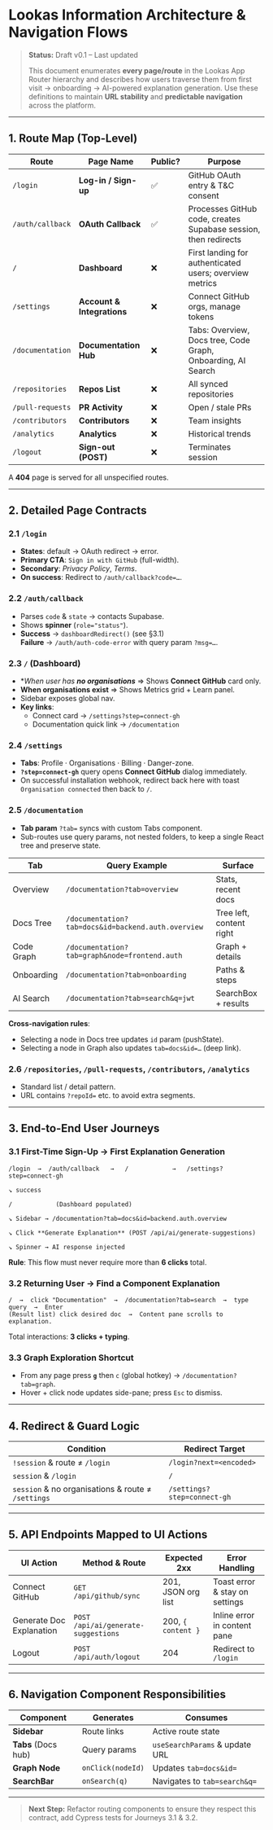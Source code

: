 # Lookas Information Architecture & Navigation Flows

> **Status:** Draft v0.1 – Last updated <!--DATE_PLACEHOLDER-->
>
> This document enumerates **every page/route** in the Lookas App Router hierarchy and describes how users traverse them from first visit → onboarding → AI-powered explanation generation.  Use these definitions to maintain **URL stability** and **predictable navigation** across the platform.

---

## 1. Route Map (Top-Level)

| Route | Page Name | Public? | Purpose |
|-------|-----------|---------|---------|
| `/login` | **Log-in / Sign-up** | ✅ | GitHub OAuth entry & T&C consent |
| `/auth/callback` | **OAuth Callback** | ✅ | Processes GitHub code, creates Supabase session, then redirects |
| `/` | **Dashboard** | ❌ | First landing for authenticated users; overview metrics |
| `/settings` | **Account & Integrations** | ❌ | Connect GitHub orgs, manage tokens |
| `/documentation` | **Documentation Hub** | ❌ | Tabs: Overview, Docs tree, Code Graph, Onboarding, AI Search |
| `/repositories` | **Repos List** | ❌ | All synced repositories |
| `/pull-requests` | **PR Activity** | ❌ | Open / stale PRs |
| `/contributors` | **Contributors** | ❌ | Team insights |
| `/analytics` | **Analytics** | ❌ | Historical trends |
| `/logout` | **Sign-out (POST)** | ❌ | Terminates session |

A **404** page is served for all unspecified routes.

---

## 2. Detailed Page Contracts

### 2.1 `/login`
* **States**: default → OAuth redirect → error.
* **Primary CTA**: `Sign in with GitHub` (full-width).
* **Secondary**: _Privacy Policy_, _Terms_.
* **On success**: Redirect to `/auth/callback?code=…`.

### 2.2 `/auth/callback`
* Parses `code` & `state` → contacts Supabase.
* Shows **spinner** (`role="status"`).
* **Success** → `dashboardRedirect()` (see §3.1)  
  **Failure** → `/auth/auth-code-error` with query param `?msg=…`.

### 2.3 `/` (Dashboard)
* **When user has **no organisations*** ⇒ Shows **Connect GitHub** card only.
* **When organisations exist** ⇒ Shows Metrics grid + Learn panel.
* Sidebar exposes global nav.
* **Key links**:
  * Connect card → `/settings?step=connect-gh`
  * Documentation quick link → `/documentation`

### 2.4 `/settings`
* **Tabs**: Profile · Organisations · Billing · Danger-zone.
* **`?step=connect-gh`** query opens **Connect GitHub** dialog immediately.
* On successful installation webhook, redirect back here with toast `Organisation connected` then back to `/`.

### 2.5 `/documentation`
* **Tab param** `?tab=` syncs with custom Tabs component.
* Sub-routes use query params, not nested folders, to keep a single React tree and preserve state.

| Tab | Query Example | Surface |
|-----|---------------|---------|
| Overview | `/documentation?tab=overview` | Stats, recent docs |
| Docs Tree | `/documentation?tab=docs&id=backend.auth.overview` | Tree left, content right |
| Code Graph | `/documentation?tab=graph&node=frontend.auth` | Graph + details |
| Onboarding | `/documentation?tab=onboarding` | Paths & steps |
| AI Search | `/documentation?tab=search&q=jwt` | SearchBox + results |

**Cross-navigation rules**:
* Selecting a node in Docs tree updates `id` param (pushState).
* Selecting a node in Graph also updates `tab=docs&id=…` (deep link).

### 2.6 `/repositories`, `/pull-requests`, `/contributors`, `/analytics`
* Standard list / detail pattern.
* URL contains `?repoId=` etc. to avoid extra segments.

---

## 3. End-to-End User Journeys

### 3.1 **First-Time Sign-Up → First Explanation Generation**
```
/login  →  /auth/callback   →   /            →   /settings?step=connect-gh
                                                                           ↘ success
                                                                            /            (Dashboard populated)
                                                                            ↘ Sidebar → /documentation?tab=docs&id=backend.auth.overview
                                                                                              ↘ Click **Generate Explanation** (POST /api/ai/generate-suggestions)
                                                                                              ↘ Spinner → AI response injected
```
**Rule**: This flow must never require more than **6 clicks** total.

### 3.2 **Returning User → Find a Component Explanation**
```
/  →  click "Documentation"  →  /documentation?tab=search  →  type query  →  Enter
(Result list) click desired doc  →  Content pane scrolls to explanation.
```
Total interactions: **3 clicks + typing**.

### 3.3 **Graph Exploration Shortcut**
* From any page press **`g`** then `c` (global hotkey) → `/documentation?tab=graph`.
* Hover + click node updates side-pane; press `Esc` to dismiss.

---

## 4. Redirect & Guard Logic

| Condition | Redirect Target |
|-----------|-----------------|
| `!session` & route ≠ `/login` | `/login?next=<encoded>` |
| `session` & `/login` | `/` |
| `session` & no organisations & route ≠ `/settings` | `/settings?step=connect-gh` |

---

## 5. API Endpoints Mapped to UI Actions

| UI Action | Method & Route | Expected 2xx | Error Handling |
|-----------|---------------|--------------|----------------|
| Connect GitHub | `GET /api/github/sync` | 201, JSON org list | Toast error & stay on settings |
| Generate Doc Explanation | `POST /api/ai/generate-suggestions` | 200, `{ content }` | Inline error in content pane |
| Logout | `POST /api/auth/logout` | 204 | Redirect to `/login` |

---

## 6. Navigation Component Responsibilities

| Component | Generates | Consumes |
|-----------|-----------|----------|
| **Sidebar** | Route links | Active route state |
| **Tabs** (Docs hub) | Query params | `useSearchParams` & update URL |
| **Graph Node** | `onClick(nodeId)` | Updates `tab=docs&id=` |
| **SearchBar** | `onSearch(q)` | Navigates to `tab=search&q=` |

---

> **Next Step:** Refactor routing components to ensure they respect this contract, add Cypress tests for Journeys 3.1 & 3.2. 